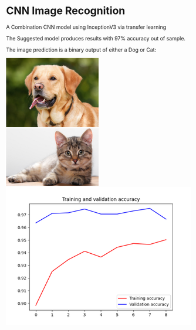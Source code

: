 # CNN Image Recognition

A Combination CNN model using InceptionV3 via transfer learning

The Suggested model produces results with 97% accuracy out of sample.

The image prediction is a binary output of either a Dog or Cat:

<img src="https://github.com/0zean/CNN-Image-Recognition/blob/main/dataset/single_prediction/cat_or_dog_1.jpg?raw=true" width=50% height=50%>
<img src="https://github.com/0zean/CNN-Image-Recognition/blob/main/dataset/single_prediction/cat_or_dog_2.jpg?raw=true" width=50% height=50%>
<img src="https://github.com/0zean/CNN-Image-Recognition/blob/main/Figure_1.png"
